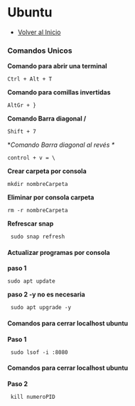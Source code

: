# Ubuntu
- [Volver al Inicio](../README.md)

### Comandos Unicos
**Comando para abrir una terminal**
```ubuntu
Ctrl + Alt + T
```
**Comando para comillas invertidas**
```ubuntu
AltGr + }
```
**Comando Barra diagonal /**
```ubuntu
Shift + 7
```
**Comando Barra diagonal al revés \**
```ubuntu
control + v = \
```
**Crear carpeta por consola**
```ubuntu
mkdir nombreCarpeta
```
**Eliminar por consola carpeta**
```ubuntu
rm -r nombreCarpeta
```
**Refrescar snap**
```ubuntu
 sudo snap refresh
```
#### Actualizar programas por consola
**paso 1**
```ubuntu
sudo apt update
```
**paso 2 -y no es necesaria**
```ubuntu
 sudo apt upgrade -y
```
#### Comandos para cerrar localhost ubuntu
**Paso 1**
```ubuntu
 sudo lsof -i :8080
```
#### Comandos para cerrar localhost ubuntu
**Paso 2**
```ubuntu
 kill numeroPID
```


